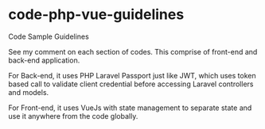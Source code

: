 # code-php-vue-guidelines
Code Sample Guidelines

See my comment on each section of codes. This comprise of front-end and back-end application.

For Back-end, it uses PHP Laravel Passport just like JWT, which uses token based call to validate client credential before accessing Laravel controllers and models.

For Front-end, it uses VueJs with state management to separate state and use it anywhere from the code globally.
